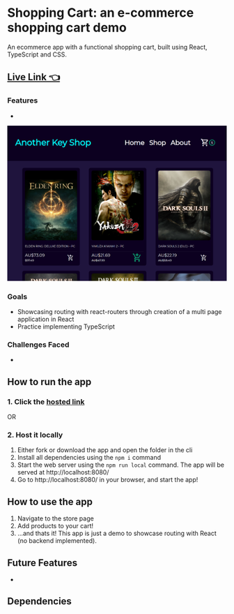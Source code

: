 # Shopping Cart: an e-commerce shopping cart demo
An ecommerce app with a functional shopping cart, built using React, TypeScript and CSS.
## [Live Link 👈]()

### Features
- 

![](screencap.PNG)

### Goals
- Showcasing routing with react-routers through creation of a multi page application in React
- Practice implementing TypeScript

### Challenges Faced
- 

## How to run the app
### 1. Click the [hosted link]()

OR

### 2. Host it locally
1.	Either fork or download the app and open the folder in the cli
2.	Install all dependencies using the `npm i` command
3.	Start the web server using the `npm run local` command. The app will be served at http://localhost:8080/
4.	Go to  http://localhost:8080/ in your browser, and start the app!

## How to use the app
1. Navigate to the store page
2. Add products to your cart!
3. ...and thats it! This app is just a demo to showcase routing with React (no backend implemented).

## Future Features
- 

## Dependencies
